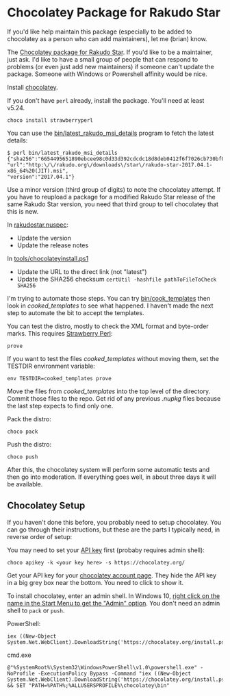 # Chocolatey Package for Rakudo Star

If you'd like help maintain this package (especially to be added to chocolatey
as a person who can add maintainers), let me (brian) know.

The [Chocolatey package for Rakudo Star](https://chocolatey.org/packages/rakudostar).
If you'd like to be a maintainer, just ask. I'd like to have a small
group of people that can respond to problems (or even just add new maintainers)
if someone can't update the package. Someone with Windows or Powershell
affinity would be nice.

Install [chocolatey](https://chocolatey.org/install).

If you don't have `perl` already, install the package. You'll need at
least v5.24.

	choco install strawberryperl

You can use the [bin/latest_rakudo_msi_details](bin/latest_rakudo_msi_details)
program to fetch the latest details:

	$ perl bin/latest_rakudo_msi_details
	{"sha256":"6654495651890ebcee98c0d33d392cdcdc18d8deb0412f6f7026cb730bf0bbed",
	"url":"http:\/\/rakudo.org\/downloads\/star\/rakudo-star-2017.04.1-x86_64%20(JIT).msi",
	"version":"2017.04.1"}

Use a minor version (third group of digits) to note the chocolatey attempt. If
you have to reupload a package for a modified Rakudo Star release of the same
Rakudo Star version, you need that third group to tell chocolatey that this
is new.

In  [rakudostar.nuspec](rakudostar.nuspec):

- Update the version
- Update the release notes

In [tools/chocolateyinstall.ps1](tools/chocolateyinstall.ps1)

- Update the URL to the direct link (not "latest")
- Update the SHA256 checksum `certUtil -hashfile pathToFileToCheck SHA256`

I'm trying to automate those steps. You can try [bin/cook_templates](bin/cook_templates)
then look in _cooked\_templates_ to see what happened. I haven't made the
next step to automate the bit to accept the templates.

You can test the distro, mostly to check the XML format and byte-order marks.
This requires [Strawberry Perl](http://strawberryperl.com/):

	prove

If you want to test the files _cooked\_templates_ without moving them, set the
TESTDIR environment variable:

	env TESTDIR=cooked_templates prove

Move the files from _cooked\_templates_ into the top level of the directory.
Commit those files to the repo. Get rid of any previous _.nupkg_ files because
the last step expects to find only one.

Pack the distro:

	choco pack

Push the distro:

	choco push

After this, the chocolatey system will perform some automatic tests and
then go into moderation. If everything goes well, in about three days it will
be available.

## Chocolatey Setup

If you haven't done this before, you probably need to setup chocolatey.
You can go through their instructions, but these are the parts I typically
need, in reverse order of setup:

You may need to set your [API key](https://github.com/chocolatey/choco/wiki/CommandsApiKey)
first (probaby requires admin shell):

	choco apikey -k <your key here> -s https://chocolatey.org/

Get your API key for your [chocolatey account page](https://chocolatey.org/account).
They hide the API key in a big grey box near the bottom. You need to click
to show it.

To install chocolatey, enter an admin shell. In Windows 10, [right click
on the name in the Start Menu to get the "Admin" option](http://www.techadvisor.co.uk/how-to/windows/how-run-programs-as-administrator-in-windows-10-3632744/).
You don't need an admin shell to `pack` or `push`.

PowerShell:

	iex ((New-Object System.Net.WebClient).DownloadString('https://chocolatey.org/install.ps1'))

cmd.exe

	@"%SystemRoot%\System32\WindowsPowerShell\v1.0\powershell.exe" -NoProfile -ExecutionPolicy Bypass -Command "iex ((New-Object System.Net.WebClient).DownloadString('https://chocolatey.org/install.ps1'))" && SET "PATH=%PATH%;%ALLUSERSPROFILE%\chocolatey\bin"
